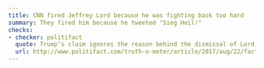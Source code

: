 ```yaml
---
title: CNN fired Jeffrey Lord because he was fighting back too hard
summary: They fired him because he tweeted "Sieg Heil!"
checks:
- checker: politifact
  quote: Trump’s claim ignores the reason behind the dismissal of Lord, a regular pundit who defended Trump. Lord tweeted the words "Sieg Heil!" to Angelo Carusone, the president of liberal watchdog group Media Matters.
  url: http://www.politifact.com/truth-o-meter/article/2017/aug/22/fact-checking-president-donald-trumps-campaign-ral/
---
```


